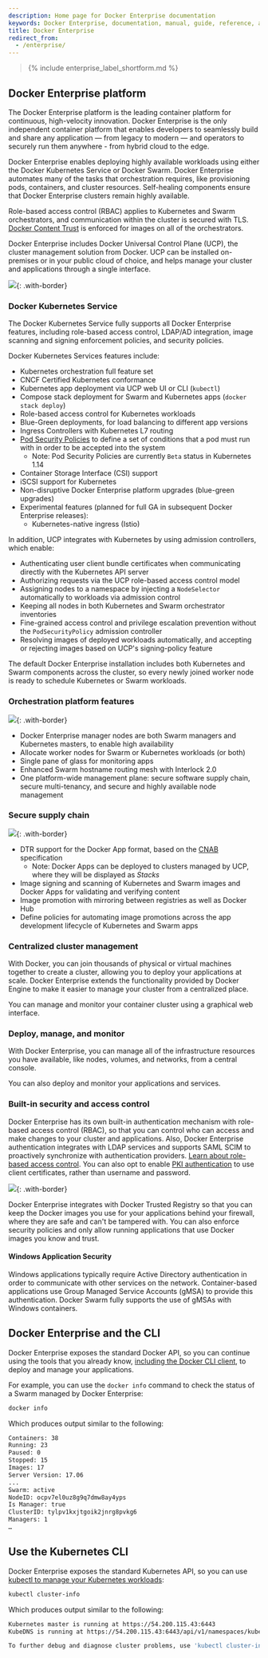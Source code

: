 ```yaml
---
description: Home page for Docker Enterprise documentation
keywords: Docker Enterprise, documentation, manual, guide, reference, api, CLI
title: Docker Enterprise
redirect_from:
  - /enterprise/
---
```


>{% include enterprise_label_shortform.md %}

## Docker Enterprise platform

The Docker Enterprise platform is the leading container platform for continuous, high-velocity innovation. Docker Enterprise is the only independent container platform that enables developers to seamlessly build and share any application — from legacy to modern — and operators to securely run them anywhere - from hybrid cloud to the edge.

Docker Enterprise enables deploying highly available workloads using either the Docker Kubernetes Service or Docker Swarm. Docker Enterprise automates many of the tasks that orchestration requires, like provisioning pods, containers, and cluster
resources. Self-healing components ensure that Docker Enterprise clusters remain highly available.

Role-based access control (RBAC) applies to Kubernetes and Swarm orchestrators, and
communication within the cluster is secured with TLS.
[Docker Content Trust](../engine/security/trust/content_trust.md) is enforced
for images on all of the orchestrators.

Docker Enterprise includes Docker Universal Control Plane (UCP), the
cluster management solution from Docker. UCP can be installed
on-premises or in your public cloud of choice, and helps manage your
cluster and applications through a single interface.

![](images/docker-ee-overview-1.png){: .with-border}

### Docker Kubernetes Service

The Docker Kubernetes Service fully supports all Docker Enterprise features, including role-based access control, LDAP/AD integration, image scanning and signing enforcement policies, and security policies.

Docker Kubernetes Services features include:

- Kubernetes orchestration full feature set
- CNCF Certified Kubernetes conformance
- Kubernetes app deployment via UCP web UI or CLI (`kubectl`)
- Compose stack deployment for Swarm and Kubernetes apps (`docker stack deploy`)
- Role-based access control for Kubernetes workloads
- Blue-Green deployments, for load balancing to different app versions
- Ingress Controllers with Kubernetes L7 routing
- [Pod Security Policies](https://kubernetes.io/docs/concepts/policy/pod-security-policy/) to define a set of conditions that a pod must run with in order to be accepted into the system
  - Note: Pod Security Policies are currently `Beta` status in Kubernetes 1.14
- Container Storage Interface (CSI) support
- iSCSI support for Kubernetes
- Non-disruptive Docker Enterprise platform upgrades (blue-green upgrades)
- Experimental features (planned for full GA in subsequent Docker Enterprise releases):
  - Kubernetes-native ingress (Istio)

In addition, UCP integrates with Kubernetes by using admission controllers,
which enable:

- Authenticating user client bundle certificates when communicating directly
  with the Kubernetes API server
- Authorizing requests via the UCP role-based access control model
- Assigning nodes to a namespace by injecting a `NodeSelector` automatically
  to workloads via admission control
- Keeping all nodes in both Kubernetes and Swarm orchestrator inventories
- Fine-grained access control and privilege escalation prevention without
  the `PodSecurityPolicy` admission controller
- Resolving images of deployed workloads automatically, and accepting or
  rejecting images based on UCP's signing-policy feature

The default Docker Enterprise installation includes both Kubernetes and Swarm
components across the cluster, so every newly joined worker node is ready
to schedule Kubernetes or Swarm workloads.

### Orchestration platform features

![](images/docker-ee-overview-4.png){: .with-border}

- Docker Enterprise manager nodes are both Swarm managers and Kubernetes masters,
  to enable high availability
- Allocate worker nodes for Swarm or Kubernetes workloads (or both)
- Single pane of glass for monitoring apps
- Enhanced Swarm hostname routing mesh with Interlock 2.0
- One platform-wide management plane: secure software supply chain, secure
  multi-tenancy, and secure and highly available node management

### Secure supply chain

![](images/docker-ee-overview-3.png){: .with-border}

- DTR support for the Docker App format, based on the [CNAB](https://cnab.io) specification
  - Note: Docker Apps can be deployed to clusters managed by UCP, where they will be displayed as _Stacks_
- Image signing and scanning of Kubernetes and Swarm images and Docker Apps for validating and verifying content
- Image promotion with mirroring between registries as well as Docker Hub
- Define policies for automating image promotions across the app development
  lifecycle of Kubernetes and Swarm apps

### Centralized cluster management

With Docker, you can join thousands of physical or virtual machines
together to create a cluster, allowing you to deploy your
applications at scale. Docker Enterprise extends the functionality provided by Docker
Engine to make it easier to manage your cluster from a centralized place.

You can manage and monitor your container cluster using a graphical web interface.

### Deploy, manage, and monitor

With Docker Enterprise, you can manage all of the infrastructure
resources you have available, like nodes, volumes, and networks, from a central console.

You can also deploy and monitor your applications and services.

### Built-in security and access control

Docker Enterprise has its own built-in authentication mechanism with role-based access
control (RBAC), so that you can control who can access and make changes to your
cluster and applications. Also, Docker Enterprise authentication integrates with LDAP
services and supports SAML SCIM to proactively synchronize with authentication providers.
[Learn about role-based access control](ucp/authorization/index.md). You can also opt to enable [PKI authentication](enable-client-certificate-authentication.md) to use client certificates, rather than username and password.

![](images/docker-ee-overview-2.png){: .with-border}

Docker Enterprise integrates with Docker Trusted Registry so that you can keep the
Docker images you use for your applications behind your firewall, where they
are safe and can't be tampered with. You can also enforce security policies and only allow running applications
that use Docker images you know and trust.

#### Windows Application Security
Windows applications typically require Active Directory authentication in order to communicate with other services on the network. Container-based applications use Group Managed Service Accounts (gMSA) to provide this authentication. Docker Swarm fully supports the use of gMSAs with Windows containers.


## Docker Enterprise and the CLI

Docker Enterprise exposes the standard Docker API, so you can continue using the tools
that you already know, [including the Docker CLI client](ucp/user-access/cli.md),
to deploy and manage your applications.

For example, you can use the `docker info` command to check the
status of a Swarm managed by Docker Enterprise:

```bash
docker info
```

Which produces output similar to the following:

```bash
Containers: 38
Running: 23
Paused: 0
Stopped: 15
Images: 17
Server Version: 17.06
...
Swarm: active
NodeID: ocpv7el0uz8g9q7dmw8ay4yps
Is Manager: true
ClusterID: tylpv1kxjtgoik2jnrg8pvkg6
Managers: 1
…
```

## Use the Kubernetes CLI

Docker Enterprise exposes the standard Kubernetes API, so you can use
[kubectl to manage your Kubernetes workloads](ucp/user-access/cli.md):

```bash
kubectl cluster-info
```

Which produces output similar to the following:

```bash
Kubernetes master is running at https://54.200.115.43:6443
KubeDNS is running at https://54.200.115.43:6443/api/v1/namespaces/kube-system/services/kube-dns:dns/proxy

To further debug and diagnose cluster problems, use 'kubectl cluster-info dump'.
```
